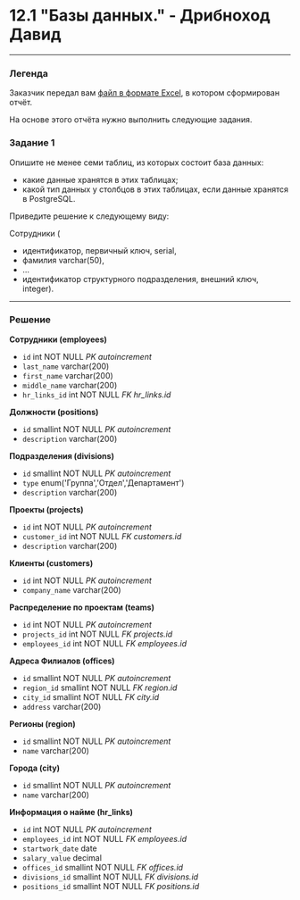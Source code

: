 # 12.1 "Базы данных." - Дрибноход Давид

---
### Легенда

Заказчик передал вам [файл в формате Excel](https://github.com/netology-code/sdb-homeworks/blob/main/resources/hw-12-1.xlsx), в котором сформирован отчёт. 

На основе этого отчёта нужно выполнить следующие задания.

### Задание 1

Опишите не менее семи таблиц, из которых состоит база данных:

- какие данные хранятся в этих таблицах;
- какой тип данных у столбцов в этих таблицах, если данные хранятся в PostgreSQL.

Приведите решение к следующему виду:

Сотрудники (

- идентификатор, первичный ключ, serial,
- фамилия varchar(50),
- ...
- идентификатор структурного подразделения, внешний ключ, integer).

---

### Решение

**Сотрудники (employees)**
- `id` 					        int NOT NULL *PK autoincrement*
- `last_name` 			   varchar(200)
- `first_name` 			  varchar(200)
- `middle_name` 			 varchar(200)
- `hr_links_id`     int NOT NULL *FK hr_links.id*


**Должности (positions)**
- `id` 					        smallint NOT NULL *PK autoincrement*
- `description` 			 varchar(200)


**Подразделения (divisions)**
- `id` 					        smallint NOT NULL *PK autoincrement*
- `type` 			        enum('Группа','Отдел','Департамент')
- `description` 			 varchar(200)
 

**Проекты (projects)**
- `id`					         int NOT NULL *PK autoincrement*
- `customer_id` 			 int NOT NULL *FK customers.id*
- `description` 			 varchar(200)


**Клиенты (customers)**
- `id` 					        int NOT NULL *PK autoincrement*
- `company_name` 		 varchar(200)


**Распределение по проектам (teams)**
- `id`        					 int NOT NULL *PK autoincrement*
- `projects_id` 			 int NOT NULL *FK projects.id*
- `employees_id`			 int NOT NULL *FK employees.id*


**Адреса Филиалов (offices)**
- `id` 					        smallint NOT NULL *PK autoincrement*
- `region_id` 				  smallint NOT NULL *FK region.id*
- `city_id` 				    smallint NOT NULL *FK city.id*
- `address` 				    varchar(200)


**Регионы (region)**
- `id`  					       smallint NOT NULL *PK autoincrement*
- `name` 				       varchar(200)


**Города (city)**
- `id`  					       smallint NOT NULL *PK autoincrement*
- `name` 				       varchar(200)


**Информация о найме (hr_links)**
- `id` 					        int NOT NULL *PK autoincrement*
- `employees_id`			 int NOT NULL *FK employees.id*
- `startwork_date`  date
- `salary_value` 		 decimal
- `offices_id` 			  smallint NOT NULL *FK offices.id*
- `divisions_id` 		 smallint NOT NULL *FK divisions.id*
- `positions_id` 		 smallint NOT NULL *FK positions.id*
